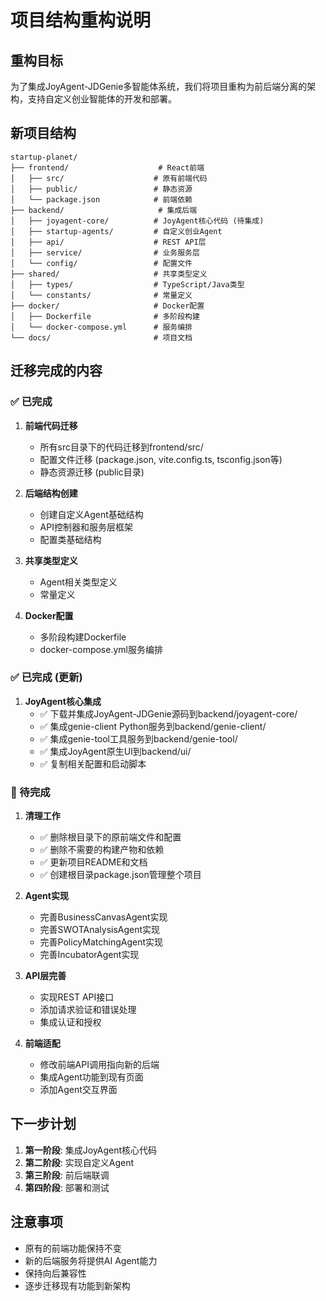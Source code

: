 # 项目结构重构说明

## 重构目标

为了集成JoyAgent-JDGenie多智能体系统，我们将项目重构为前后端分离的架构，支持自定义创业智能体的开发和部署。

## 新项目结构

```
startup-planet/
├── frontend/                    # React前端
│   ├── src/                    # 原有前端代码
│   ├── public/                 # 静态资源
│   └── package.json            # 前端依赖
├── backend/                     # 集成后端
│   ├── joyagent-core/          # JoyAgent核心代码 (待集成)
│   ├── startup-agents/         # 自定义创业Agent
│   ├── api/                    # REST API层
│   ├── service/                # 业务服务层
│   └── config/                 # 配置文件
├── shared/                     # 共享类型定义
│   ├── types/                  # TypeScript/Java类型
│   └── constants/              # 常量定义
├── docker/                     # Docker配置
│   ├── Dockerfile              # 多阶段构建
│   └── docker-compose.yml      # 服务编排
└── docs/                       # 项目文档
```

## 迁移完成的内容

### ✅ 已完成
1. **前端代码迁移**
   - 所有src目录下的代码迁移到frontend/src/
   - 配置文件迁移 (package.json, vite.config.ts, tsconfig.json等)
   - 静态资源迁移 (public目录)

2. **后端结构创建**
   - 创建自定义Agent基础结构
   - API控制器和服务层框架
   - 配置类基础结构

3. **共享类型定义**
   - Agent相关类型定义
   - 常量定义

4. **Docker配置**
   - 多阶段构建Dockerfile
   - docker-compose.yml服务编排

### ✅ 已完成 (更新)
1. **JoyAgent核心集成**
   - ✅ 下载并集成JoyAgent-JDGenie源码到backend/joyagent-core/
   - ✅ 集成genie-client Python服务到backend/genie-client/
   - ✅ 集成genie-tool工具服务到backend/genie-tool/
   - ✅ 集成JoyAgent原生UI到backend/ui/
   - ✅ 复制相关配置和启动脚本

### 🔄 待完成

1. **清理工作**
   - ✅ 删除根目录下的原前端文件和配置
   - ✅ 删除不需要的构建产物和依赖
   - ✅ 更新项目README和文档
   - ✅ 创建根目录package.json管理整个项目

2. **Agent实现**
   - 完善BusinessCanvasAgent实现
   - 完善SWOTAnalysisAgent实现
   - 完善PolicyMatchingAgent实现
   - 完善IncubatorAgent实现

3. **API层完善**
   - 实现REST API接口
   - 添加请求验证和错误处理
   - 集成认证和授权

4. **前端适配**
   - 修改前端API调用指向新的后端
   - 集成Agent功能到现有页面
   - 添加Agent交互界面

## 下一步计划

1. **第一阶段**: 集成JoyAgent核心代码
2. **第二阶段**: 实现自定义Agent
3. **第三阶段**: 前后端联调
4. **第四阶段**: 部署和测试

## 注意事项

- 原有的前端功能保持不变
- 新的后端服务将提供AI Agent能力
- 保持向后兼容性
- 逐步迁移现有功能到新架构